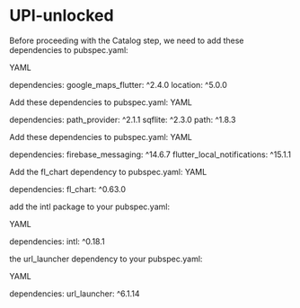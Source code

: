 # UPI-unlocked

Before proceeding with the Catalog step, we need to add these dependencies to pubspec.yaml:

YAML

dependencies:
  google_maps_flutter: ^2.4.0
  location: ^5.0.0

  Add these dependencies to pubspec.yaml:
YAML

dependencies:
  path_provider: ^2.1.1
  sqflite: ^2.3.0
  path: ^1.8.3


  Add these dependencies to pubspec.yaml:
YAML

dependencies:
  firebase_messaging: ^14.6.7
  flutter_local_notifications: ^15.1.1

  Add the fl_chart dependency to pubspec.yaml:
YAML

dependencies:
  fl_chart: ^0.63.0


  add the intl package to your pubspec.yaml:

YAML

dependencies:
  intl: ^0.18.1

  the url_launcher dependency to your pubspec.yaml:

YAML

dependencies:
  url_launcher: ^6.1.14